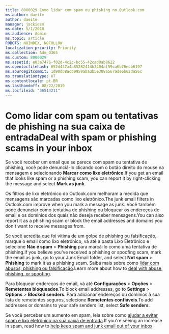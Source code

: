 ```yaml
---
title: 8000029 Como lidar com spam ou phishing no Outlook.com
ms.author: daeite
author: daeite
manager: jackiesm
ms.date: 5/1/2018
ms.audience: Admin
ms.topic: article
ROBOTS: NOINDEX, NOFOLLOW
localization_priority: Priority
ms.collection: Adm_O365
ms.custom: 8000029
ms.assetid: e03a7476-f02d-4c2c-bc55-42cad0ab8622
ms.openlocfilehash: 652d437a4a85282414b3404af59ca6b76ecb6197
ms.sourcegitcommit: 1d98db8acb9959aba3b5e308a567ade6b62da56c
ms.translationtype: HT
ms.contentlocale: pt-BR
ms.lasthandoff: 08/22/2019
ms.locfileid: "36514211"
---
```

# <a name="deal-with-spam-or-phishing-scams-in-your-inbox"></a><span data-ttu-id="80b66-102">Como lidar com spam ou tentativas de phishing na sua caixa de entrada</span><span class="sxs-lookup"><span data-stu-id="80b66-102">Deal with spam or phishing scams in your inbox</span></span>

<span data-ttu-id="80b66-103">Se você receber um email que se parece com spam ou tentativa de phishing, você pode denunciá-lo clicando com o botão direito do mouse na mensagem e selecionando **Marcar como lixo eletrônico**.</span><span class="sxs-lookup"><span data-stu-id="80b66-103">If you get an email that looks like spam or a phishing scam, you can report it by right-clicking the message and select **Mark as junk**.</span></span> 
  
<span data-ttu-id="80b66-104">Os filtros de lixo eletrônico do Outlook.com melhoram a medida que mensagens são marcadas como lixo eletrônico.</span><span class="sxs-lookup"><span data-stu-id="80b66-104">The junk email filters in Outlook.com improve when you mark a message as junk.</span></span> <span data-ttu-id="80b66-105">Você também pode denunciar como tentativa de phishing ou bloquear os endereços de email e os domínios dos quais não deseja receber mensagens.</span><span class="sxs-lookup"><span data-stu-id="80b66-105">You can also report it as a phishing scam or block the email addresses and domains you don't want to receive messages from.</span></span>
  
<span data-ttu-id="80b66-106">Se você acredita que foi vitima de um golpe de phishing ou falsificação, marque o email como lixo eletrônico, vá até a pasta Lixo Eletrônico e selecione **Não é spam** \> **Phishing** para marcá-lo como uma tentativa de phishing.</span><span class="sxs-lookup"><span data-stu-id="80b66-106">If you believe you've received a phishing or spoofing scam, mark the email as junk, go to your Junk Email folder, and select **Not spam** \> **Phishing** to mark it as a phishing scam.</span></span> <span data-ttu-id="80b66-107">Saiba mais sobre como [lidar com abusos, phishing ou falsificação](https://go.microsoft.com/fwlink/p/?linkid=873139).</span><span class="sxs-lookup"><span data-stu-id="80b66-107">Learn more about how to [deal with abuse, phishing, or spoofing](https://go.microsoft.com/fwlink/p/?linkid=873139).</span></span>
  
<span data-ttu-id="80b66-108">Para bloquear endereços de email, vá até **Configurações** \> **Opções** \> **Remetentes bloqueados**.</span><span class="sxs-lookup"><span data-stu-id="80b66-108">To block email addresses, go to **Settings** \> **Options** \> **Blocked senders**.</span></span> <span data-ttu-id="80b66-109">Para adicionar endereços ou domínios à sua lista de remetentes seguros, selecione **Remetentes confiáveis**.</span><span class="sxs-lookup"><span data-stu-id="80b66-109">To add addresses or domains to your safe senders list, select **Safe senders**.</span></span> 
  
<span data-ttu-id="80b66-110">Se você perceber um aumento em spam, leia sobre como [ajudar a evitar spam e lixo eletrônico na sua caixa de entrada](https://go.microsoft.com/fwlink/p/?linkid=873140).</span><span class="sxs-lookup"><span data-stu-id="80b66-110">If you're seeing an increase in spam, read how to [help keep spam and junk email out of your inbox](https://go.microsoft.com/fwlink/p/?linkid=873140).</span></span>
  

